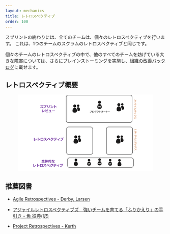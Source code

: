 ```yaml
---
layout: mechanics
title: レトロスペクティブ
order: 100
---
```


<!---
At the end of the Sprint, all the teams have their individual Retrospectives. This is the same as a one-team Scrum retrospective.
--->
スプリントの終わりには、全てのチームは、個々のレトロスペクティブを行います。
これは、1つのチームのスクラムのレトロスペクティブと同じです。

<!---
During each of the individual team Retrospectives, they should also brainstorm about larger obstacles that are impeding them and all the other teams and put them on the [organizational improvement backlog](../management/improvement_service.html)
--->
個々のチームのレトロスペクティブの中で、他のすべてのチームを妨げている大きな障害については、さらにブレインストーミングを実施し、[組織の改善バックログ](../management/improvement_service.jp.html)に載せます。

<!---
## Retrospective Overview
--->
## レトロスペクティブ概要

<figure>
  <img src="/img/framework/sprint-review-retrospective.jp.png" alt="sprint-review-retrospective.jp.png">
</figure>

<!---
## Recommended reading:
--->
## 推薦図書

* [Agile Retrospectives - Derby, Larsen](http://www.amazon.com/Agile-Retrospectives-Making-Teams-Great/dp/0977616649)
 * [アジャイルレトロスペクティブズ　強いチームを育てる「ふりかえり」の手引き - 角 征典(訳)](http://www.amazon.co.jp/%E3%82%A2%E3%82%B8%E3%83%A3%E3%82%A4%E3%83%AB%E3%83%AC%E3%83%88%E3%83%AD%E3%82%B9%E3%83%9A%E3%82%AF%E3%83%86%E3%82%A3%E3%83%96%E3%82%BA%E3%80%80%E5%BC%B7%E3%81%84%E3%83%81%E3%83%BC%E3%83%A0%E3%82%92%E8%82%B2%E3%81%A6%E3%82%8B%E3%80%8C%E3%81%B5%E3%82%8A%E3%81%8B%E3%81%88%E3%82%8A%E3%80%8D%E3%81%AE%E6%89%8B%E5%BC%95%E3%81%8D-Esther-Derby/dp/4274066983/ref=sr_1_2?ie=UTF8&qid=1451521840&sr=8-2&keywords=%E3%83%AC%E3%83%88%E3%83%AD%E3%82%B9%E3%83%9A%E3%82%AF%E3%83%86%E3%82%A3%E3%83%96)

* [Project Retrospectives - Kerth](http://www.amazon.com/Project-Retrospectives-Handbook-Team-Reviews/dp/0932633447)
